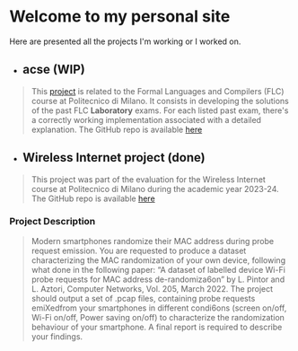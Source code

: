 # Welcome to my personal site
Here are presented all the projects I'm working or I worked on.

* ## acse (WIP)
> This [project](https://gianlucavigo.github.io/acse/acse) is related to the Formal Languages and Compilers (FLC) course at Politecnico di Milano. It consists in developing the solutions of the past FLC **Laboratory** exams. For each listed past exam, there's a correctly working implementation associated with a detailed explanation. The GitHub repo is available [here](https://github.com/GianlucaVigo/acse)

* ## Wireless Internet project (done)
> This project was part of the evaluation for the Wireless Internet course at Politecnico di Milano during the academic year 2023-24. The GitHub repo is available [here](https://github.com/GianlucaVigo/Wireless-Internet-Project_MAC-Randomization)

### Project Description
> Modern smartphones randomize their MAC address during probe request emission. You are requested to produce a dataset characterizing the MAC randomization of your own device, following what done in the following paper: “A dataset of labelled device Wi-Fi probe requests for MAC address de-randomiza6on” by L. Pintor and L. Aztori, Computer Networks, Vol. 205, March 2022. The project should output a set of .pcap files, containing probe requests emiXedfrom your smartphones in different condi6ons (screen on/off, Wi-Fi on/off, Power saving on/off) to characterize the randomization behaviour of your smartphone. A final report is required to describe your findings.
